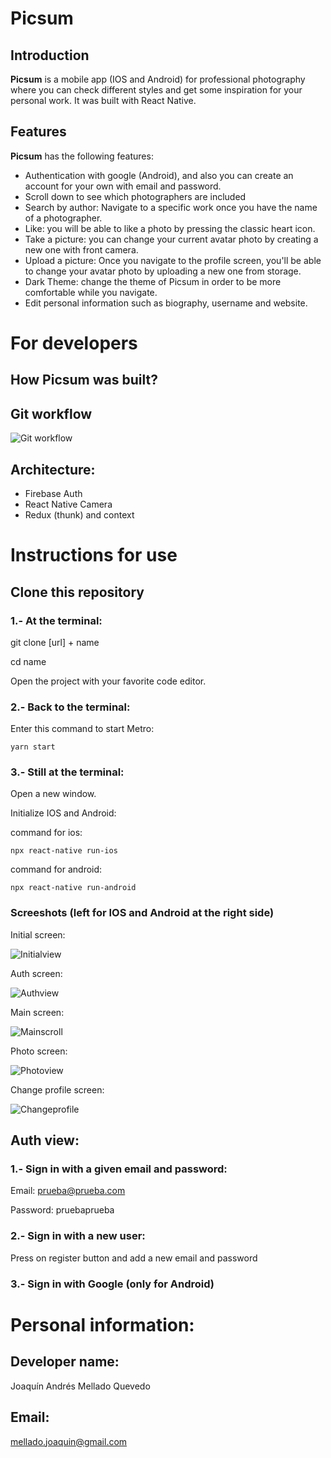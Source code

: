 # Picsum 
## Introduction
**Picsum** is a mobile app (IOS and Android) for professional photography where you can check different styles and get some inspiration for your personal work. It was built with React Native.

## Features
**Picsum** has the following features:
- Authentication with google (Android), and also you can create an account for your own with email and password.
- Scroll down to see which photographers are included
- Search by author: Navigate to a specific work once you have the name of a photographer.
- Like: you will be able to like a photo by pressing the classic heart icon.
- Take a picture: you can change your current avatar photo by creating a new one with front camera.
- Upload a picture: Once you navigate to the profile screen, you'll be able to change your avatar photo by uploading a new one from storage.
- Dark Theme: change the theme of Picsum in order to be more comfortable while you navigate. 
- Edit personal information such as biography, username and website.

# For developers
## How **Picsum** was built?  
## Git workflow 
![Git workflow](./src/assets/gitworkflow.png)

## Architecture:

- Firebase Auth
- React Native Camera
- Redux (thunk) and context

# Instructions for use
## Clone this repository
### 1.- At the terminal: 
git clone [url] + name

cd name

Open the project with your favorite code editor.
### 2.- Back to the terminal:
Enter this command to start Metro:

`yarn start`

### 3.- Still at the terminal:
Open a new window.

Initialize IOS and Android:

command for ios: 

`npx react-native run-ios`

command for android: 

`npx react-native run-android`

### Screeshots (left for IOS and Android at the right side)
Initial screen:

![Initialview](./src/assets/initialview.png)

Auth screen:

![Authview](./src/assets/authview.png)

Main screen:

![Mainscroll](./src/assets/mainscroll.png)

Photo screen:

![Photoview](./src/assets/pictureview.png)

Change profile screen:

![Changeprofile](./src/assets/changeprofile.png)

## Auth view:
### 1.- Sign in with a given email and password:

Email: prueba@prueba.com

Password: pruebaprueba

### 2.- Sign in with a new user:

Press on register button and add a new email and password

### 3.- Sign in with Google (only for Android)

# Personal information: 
## Developer name:
Joaquín Andrés Mellado Quevedo
## Email:
mellado.joaquin@gmail.com


